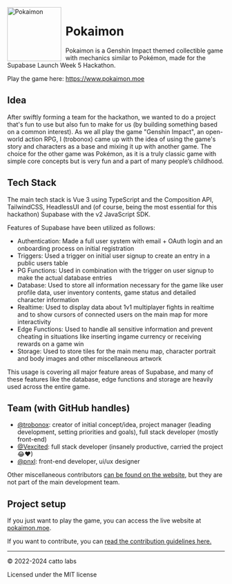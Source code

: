 <img height="125" align="left" style="float: left; margin: 0 10px 0 0;" alt="Pokaimon" src="https://pokaimon.cattolabs.com/assets/pokaimon.1e188256.svg">

# Pokaimon
Pokaimon is a Genshin Impact themed collectible game with mechanics similar to Pokémon, made for the Supabase Launch Week 5 Hackathon.

Play the game here: https://www.pokaimon.moe

## Idea
After swiftly forming a team for the hackathon, we wanted to do a project that's fun to use but also fun to make for us (by building something based on a common interest). As we all play the game "Genshin Impact", an open-world action RPG, I (trobonox) came up with the idea of using the game's story and characters as a base and mixing it up with another game. The choice for the other game was Pokémon, as it is a truly classic game with simple core concepts but is very fun and a part of many people’s childhood.

## Tech Stack
The main tech stack is Vue 3 using TypeScript and the Composition API, TailwindCSS, HeadlessUI and (of course, being the most essential for this hackathon) Supabase with the v2 JavaScript SDK.

Features of Supabase have been utilized as follows:
- Authentication: Made a full user system with email + OAuth login and an onboarding process on initial registration
- Triggers: Used a trigger on initial user signup to create an entry in a public users table
- PG Functions: Used in combination with the trigger on user signup to make the actual database entries
- Database: Used to store all information necessary for the game like user profile data, user inventory contents, game status and detailed character information
- Realtime: Used to display data about 1v1 multiplayer fights in realtime and to show cursors of connected users on the main map for more interactivity
- Edge Functions: Used to handle all sensitive information and prevent cheating in situations like inserting ingame currency or receiving rewards on a game win
- Storage: Used to store tiles for the main menu map, character portrait and body images and other miscellaneous artwork

This usage is covering all major feature areas of Supabase, and many of these features like the database, edge functions and storage are heavily used across the entire game.

## Team (with GitHub handles)
- [@trobonox](https://github.com/trobonox): creator of initial concept/idea, project manager (leading development, setting priorities and goals), full stack developer (mostly front-end)
- [@Vexcited](https://github.com/vexcited): full stack developer (insanely productive, carried the project 😂♥)
- [@pnxl](https://github.com/pnxl): front-end developer, ui/ux designer

Other miscellaneous contributors [can be found on the website](https://www.pokaimon.moe/docs/contributors), but they are not part of the main development team.

## Project setup
If you just want to play the game, you can access the live website at [pokaimon.moe](https://www.pokaimon.moe). 

If you want to contribute, you can [read the contribution guidelines here.](https://github.com/trobonox/pokaimon/blob/main/CONTRIBUTING.md)

---
© 2022-2024 catto labs

Licensed under the MIT license

